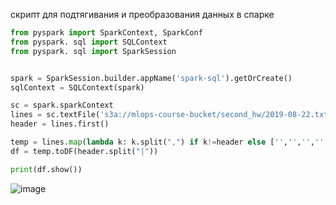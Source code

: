 скрипт для подтягивания и преобразования данных в спарке

```python
from pyspark import SparkContext, SparkConf
from pyspark. sql import SQLContext
from pyspark. sql import SparkSession


spark = SparkSession.builder.appName('spark-sql').getOrCreate()
sqlContext = SQLContext(spark)

sc = spark.sparkContext
lines = sc.textFile('s3a://mlops-course-bucket/second_hw/2019-08-22.txt')
header = lines.first()

temp = lines.map(lambda k: k.split(",") if k!=header else ['','','','','','','','','']) # FIXME временное решение
df = temp.toDF(header.split("|"))

print(df.show())
```
![image](https://github.com/MixKup/MLOps_study/assets/19960794/ab28b697-a4a2-4886-b306-c584cf3ad351)
